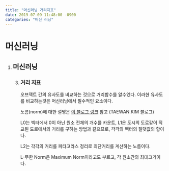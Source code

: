 ```yaml
---
title: "머신러닝 거리지표"
date: 2019-07-09 11:48:00 -0900
categories: "머신 러닝"
---
```




# 머신러닝

1. ## 머신러닝

   3. ### 거리 지표

      오브젝트 간의 유사도를 비교하는 것으로 거리함수를 알수있다. 이러한 유사도를 비교하는것은 머신러닝에서 필수적인 요소이다. 

      노름(norm)에 대한 설명은 [이 블로그 링크](http://taewan.kim/post/norm/) 참고 (TAEWAN.KIM 블로그)
      
      L0는 벡터에서 0이 아닌 원소 전체의 개수를 카운트, L1은 도시의 도로같이 직교된 도로에서의 거리를 구하는 방법과 같으므로, 각각의 벡터의 절댓값의 합이다.
      
      L2는 각각의 거리를 피타고라스 정리로 최단거리를 계산하는 노름이다.
      
      L-무한 Norm은 Maximum Norm이라고도 부르고, 각 원소간의 최대크기이다.

